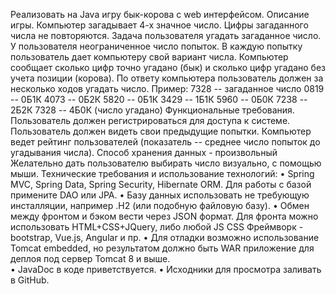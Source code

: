 Реализовать на Java игру бык-корова с web интерфейсом. 
 Описание игры.
   Компьютер загадывает 4-х значное число. Цифры загаданного числа не
   повторяются. Задача пользователя угадать загаданное число. У
   пользователя неограниченное число попыток. В каждую попытку
   пользователь дает компьютеру свой вариант числа. Компьютер сообщает
   сколько цифр точно угадано (бык) и сколько цифр угадано без учета
   позиции (корова). По ответу компьютера пользователь должен за
   несколько ходов угадать число.
   Пример:
   7328 -- загаданное число
   0819 -- 0Б1К
   4073 -- 0Б2К
   5820 -- 0Б1К
   3429 -- 1Б1К
   5960 -- 0Б0К
   7238 -- 2Б2К
   7328 -- 4Б0К (число угадано)
 Функциональные требования.
   Пользователь должен регистрироваться для доступа к системе.
   Пользователь должен видеть свои предыдущие попытки.
   Компьютер ведет рейтинг пользователей (показатель -- среднее число
   попыток до угадывания числа).
   Способ хранения данных - произвольный
   Желательно дать пользователю выбирать число визуально, с помощью мыши.
 Технические требования и использование технологий:
•	Spring MVC, Spring Data, Spring Security, Hibernate ORM. Для работы с базой примените DAO или JPA. 
•	Базу данных использовать не требующую инсталляции, например .H2 (или подобную файловую базу). 
•	Обмен между фронтом и бэком вести через JSON формат. Для фронта можно использовать HTML+CSS+JQuery, либо любой JS CSS Фреймворк - bootstrap, Vue.js, Angular и пр. 
•	Для отладки возможно использование Tomcat embedded, но результатом должно быть WAR приложение для  деплоя под сервер Tomcat 8 и выше.  
•	JavaDoc в коде приветствуется.
•	Исходники для просмотра заливать в GitHub.


